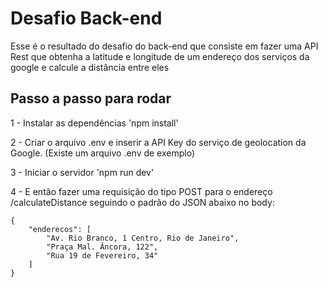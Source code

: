 # Desafio Back-end

Esse é o resultado do desafio do back-end que consiste em fazer uma API Rest que obtenha a latitude e longitude de um endereço dos serviços da google e calcule a distância entre eles

## Passo a passo para rodar

1 - Instalar as dependências
'npm install'

2 - Criar o arquivo .env e inserir a API Key do serviço de geolocation da Google. (Existe um arquivo .env de exemplo)

3 - Iniciar o servidor
'npm run dev'

4 - E então fazer uma requisição do tipo POST para o endereço /calculateDistance seguindo o padrão do JSON abaixo no body:
```
{
    "enderecos": [
        "Av. Rio Branco, 1 Centro, Rio de Janeiro",
        "Praça Mal. Âncora, 122",
        "Rua 19 de Fevereiro, 34"
    ]
}
```